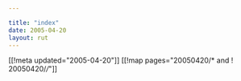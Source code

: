 ```yaml
---

title: "index"
date: 2005-04-20
layout: rut
---
```


[[!meta updated="2005-04-20"]]
[[!map pages="20050420/* and ! 20050420/*/*"]]
